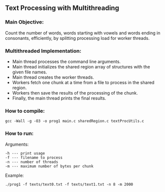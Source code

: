 ## Text Processing with Multithreading

### Main Objective:

Count the number of words, words starting with vowels and words ending in consonants, efficiently,  by splitting processing load for worker threads.

### Multithreaded Implementation:

- Main thread processes the command line arguments.
- Main thread initializes the shared region array of structures with the given file names.
- Main thread creates the worker threads.
- Workers fetch one chunk at a time from a file to process in the shared region.
- Workers then save the results of the processing of the chunk.
- Finally, the main thread prints the final results.


### How to compile:

	gcc -Wall -g -O3 -o prog1 main.c sharedRegion.c textProcUtils.c

### How to run:

Arguments:

	-h --- print usage
	-f --- filename to process
	-n --- number of threads
	-m --- maximum number of bytes per chunk

Example:

	./prog1 -f texts/text0.txt -f texts/text1.txt -n 8 -m 2000
